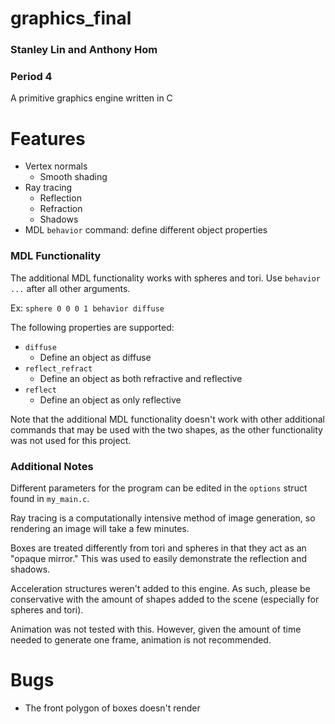 # graphics_final
### Stanley Lin and Anthony Hom
### Period 4
A primitive graphics engine written in C

# Features
* Vertex normals
	* Smooth shading
* Ray tracing
	* Reflection
	* Refraction
	* Shadows
* MDL `behavior` command: define different object properties

### MDL Functionality
The additional MDL functionality works with spheres and tori. Use `behavior ...` after all other arguments.

Ex: `sphere 0 0 0 1 behavior diffuse`

The following properties are supported:
* `diffuse`
	* Define an object as diffuse
* `reflect_refract`
	* Define an object as both refractive and reflective
* `reflect`
	* Define an object as only reflective

Note that the additional MDL functionality doesn't work with other additional commands that may be used with the two shapes, as the other functionality was not used for this project.

### Additional Notes
Different parameters for the program can be edited in the `options` struct found in `my_main.c`.

Ray tracing is a computationally intensive method of image generation, so rendering an image will take a few minutes.

Boxes are treated differently from tori and spheres in that they act as an "opaque mirror." This was used to easily demonstrate the reflection and shadows.

Acceleration structures weren't added to this engine. As such, please be conservative with the amount of shapes added to the scene (especially for spheres and tori).

Animation was not tested with this. However, given the amount of time needed to generate one frame, animation is not recommended.

# Bugs
* The front polygon of boxes doesn't render
